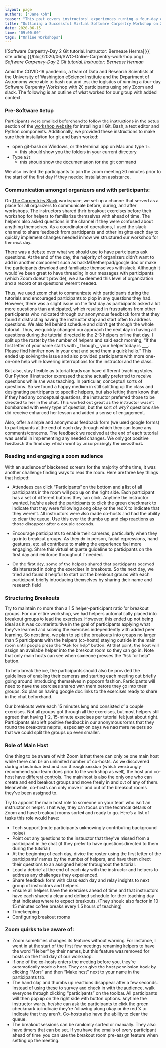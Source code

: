 ```yaml
---
layout: page
authors: ["Jane Koh"]
teaser: "This post covers instructors' experiences running a four-day online Software Carpentry workshop at the University of Washington"
title: "Outlining a Successful Virtual Software Carpentry Workshop on Zoom"
date: 2020-06-15
time: "09:00:00"
tags: ["Online Workshops"]
---
```


![Software Carpentry-Day 2 Git tutorial. Instructor: Bernease Herma]({{ site.urlimg }}/blog/2020/06/SWC-Online-Carpentry-workshop.png)
_Software Carpentry-Day 2 Git tutorial. Instructor: Bernease Herman_

Amid the COVID-19 pandemic, a team of Data and Research Scientists at the University of Washington eScience Institute and the Department of Astronomy were able to hash out and test the logistics of running a four-day Software Carpentry Workshop with 20 participants using only Zoom and slack. The following is an outline of what worked for our group with added context.

### Pre-Software Setup  

Participants were emailed beforehand to follow the instructions in the setup section of the [workshop website](https://uwescience.github.io/2020-05-11-uw-online/) for installing all Git, Bash, a text editor and Python components. Additionally, we provided these instructions to make sure their installation for git and bash worked:
- open git-bash on Windows, or the terminal app on Mac and type `ls `
  - this should show you the folders in your current directory 
- Type `Git`
  - this should show the documentation for the git command

We also invited the participants to join the zoom meeting 30 minutes prior to the start of the first day if they needed installation assistance.

### Communication amongst organizers and with participants:

On [The Carpentries Slack](https://swcarpentry.slack.com/#/) workspace, we set up a channel that served as a place for all organizers to communicate before, during, and after workshops. The instructors shared their breakout exercises before their workshop for helpers to familiarize themselves with ahead of time. The helpers also asked questions in the channel if they were confused about anything themselves. As a coordinator of operations, I used the slack channel to share feedback from participants and other insights each day to quickly implement changes needed in how we structured our workshop for the next day.<br />

There was a debate over what we should use to have participants ask questions. At the end of the day, the majority of organizers didn’t want to add in another component such as hackMD/etherpad/google doc or make the participants download and familiarize themselves with slack. Although it would’ve been great to have threading in our messages with participants (which Zoom doesn’t provide), we also deemed this level of organization and a record of all questions weren’t needed.<br />

Thus, we used zoom chat to communicate with participants during the tutorials and encouraged participants to plop in any questions they had. However, there was a slight issue on the first day as participants asked a lot more questions than anticipated, which resulted in frustrations from other participants who indicated through our anonymous feedback form that they found it distracting having the instructor stop and start often to address questions. We also fell behind schedule and didn’t get through the whole tutorial. Thus, we quickly changed our approach the next day in having all questions during the tutorial directed to the 2-3 helpers online that day. I split up the roster by the number of helpers and said each morning, “If the first letter of your name starts with \_ through\_, your helper today is \___\. Please find him/her now in your chat and send them a quick hello.” This ended up solving the issue and also provided participants with more one-on-one help while lowering interruptions for the instructor and the class.<br />

But also, stay flexible as tutorial leads can have different teaching styles. Our Python II instructor expressed that she actually preferred to receive questions while she was teaching. In particular, conceptual sorts of questions. So we found a happy medium in still splitting up the class and designating participants to specific helpers, but also letting them know that if they had any conceptual questions, the instructor preferred those to be directed to her in the chat. This worked out great as the instructor wasn’t bombarded with every type of question, but the sort of _why?_ questions she did receive enhanced her lesson and added a sense of engagement.<br />

Also, offer a simple and anonymous feedback form (we used google forms) to participants at the end of each day through which they can leave any comments/concerns. The feedback we received at the end of each tutorial was useful in implementing any needed changes. We only got positive feedback the final day which went by unsurprisingly the smoothest.

### Reading and engaging a zoom audience

With an audience of blackened screens for the majority of the time, it was another challenge finding ways to read the room. Here are three key things that helped:
- Attendees can click “Participants” on the bottom and a list of all participants in the room will pop up on the right side. Each participant has a set of different buttons they can click. Anytime the instructor wanted, he/she asked the participants to click the green checkmark to indicate that they were following along okay or the red X to indicate that they weren’t. All instructors were also made co-hosts and had the ability to clear the queue. Use this over the thumbs up and clap reactions as those disappear after a couple seconds.

- Encourage participants to enable their cameras, particularly when they go into breakout groups. As they do in person, facial expressions, hand gestures, etc. all contribute to making the experience feel more engaging. Share this virtual etiquette guideline to participants on the first day and reinforce throughout if needed.

- On the first day, some of the helpers shared that participants seemed disinterested in doing the exercises in breakouts. So the next day, we tried and found it helpful to start out the breakout groups with each participant briefly introducing themselves by sharing their name and research field.

### Structuring Breakouts

Try to maintain no more than a 1:5 helper-participant ratio for breakout groups. For our entire workshop, we had helpers automatically placed into breakout groups to lead the exercises. However, this ended up not being ideal as it was counterintuitive in the goal of participants applying what they’ve learned and solving the exercises independently with added peer learning. So next time, we plan to split the breakouts into groups no larger than 5 participants with the helpers (co-hosts) staying outside in the main room until people press the “Ask for help” button. At that point, the host will assign an available helper into the breakout room so they can go in. Note that only main hosts can see when someone presses the “Ask for help” button.<br />

To help break the ice, the participants should also be provided the guidelines of enabling their cameras and starting each meeting out briefly going around introducing themselves in popcorn fashion. Participants will need to have the exercises shared with them before they go into their groups. So plan on having google doc links to the exercises ready to share in the chat beforehand.<br />

Our breakouts were each 15 minutes long and consisted of a couple exercises. Not all groups got through all the exercises, but most helpers still agreed that having 1-2, 15-minute exercises per tutorial felt just about right. Participants also left positive feedback in our anonymous forms that they found the breakouts helpful, especially on days we had more helpers so that we could split the groups up even smaller.

### Role of Main Host   

One thing to be aware of with Zoom is that there can only be one main host while there can be an unlimited number of co-hosts. As we discovered during a technical test and run through session (which we strongly recommend your team does prior to the workshop as well), the host and co-host have [different controls](https://support.zoom.us/hc/en-us/articles/201362603-Host-and-co-host-controls-in-a-meeting). The main host is also the only one who can create and end breakout groups and move freely in and out of any of them. Meanwhile, co-hosts can only move in and out of the breakout rooms they’ve been assigned to.<br />

Try to appoint the main host role to someone on your team who isn’t an instructor or helper. That way, they can focus on the technical details of Zoom and have breakout rooms sorted and ready to go. Here’s a list of tasks this role would have:

- Tech support (mute participants unknowingly contributing background noise)
- Point out any questions to the instructor that they’ve missed from a participant in the chat (if they prefer to have questions directed to them during the tutorial)
- At the beginning of each day, divide the roster using the first letter of the participants’ names by the number of helpers, and have them direct their questions to an assigned helper throughout the tutorial.
- Lead a debrief at the end of each day with the instructor and helpers to address any challenges they experienced.
- Share feedback form with class each day and relay insights to next group of instructors and helpers
- Ensure all helpers have the exercises ahead of time and that instructors have each shared a clear and defined schedule for their teaching day that indicates where to expect breakouts. (They should also factor in 10-15 minutes coffee breaks every 1.5 hours of teaching)
- Timekeeping
- Configuring breakout rooms

### Zoom quirks to be aware of:

- Zoom sometimes changes its features without warning. For instance, I went in at the start of the first few meetings renaming helpers to have the word “Helper” by their names, but this feature was removed for hosts on the third day of our workshop.
- If one of the co-hosts enters the meeting before you, they’re automatically made a host. They can give the host permission back by clicking “More” and then “Make host” next to your name in the participants tab.  
- The hand clap and thumbs up reactions disappear after a few seconds. Instead of using these to survey and check in with the audience, walk everyone through clicking “participants” on the toolbar. All participants will then pop up on the right side with button options. Anytime the instructor wants, he/she can ask the participants to click the green checkmark to indicate they’re following along okay or the red X to indicate that they aren’t. Co-hosts also have the ability to clear the queue.
- The breakout sessions can be randomly sorted or manually. They also have timers that can be set. If you have the emails of every participant ahead of time, you can use the breakout room pre-assign feature when setting up the meeting.
